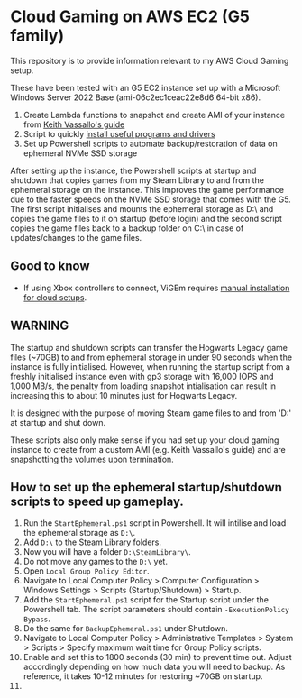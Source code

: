 # Cloud Gaming on AWS EC2 (G5 family)

This repository is to provide information relevant to my AWS Cloud Gaming setup.

These have been tested with an G5 EC2 instance set up with a Microsoft Windows Server 2022 Base (ami-06c2ec1ceac22e8d6 64-bit x86).

1. Create Lambda functions to snapshot and create AMI of your instance from [Keith Vassallo's guide](https://github.com/keithvassallomt/parsec-aws-automation)
1. Script to quickly [install useful programs and drivers](https://github.com/chongkwongsheng/g5-cloudrig-lite)
1. Set up Powershell scripts to automate backup/restoration of data on ephemeral NVMe SSD storage

After setting up the instance, the Powershell scripts at startup and shutdown that copies games from my Steam Library to and from the ephemeral storage on the instance. This improves the game performance due to the faster speeds on the NVMe SSD storage that comes with the G5. The first script initialises and mounts the ephemeral storage as D:\ and copies the game files to it on startup (before login) and the second script copies the game files back to a backup folder on C:\ in case of updates/changes to the game files.

## Good to know

* If using Xbox controllers to connect, ViGEm requires [manual installation for cloud setups](https://github.com/ViGEm/ViGEmBus/issues/153).

## WARNING

The startup and shutdown scripts can transfer the Hogwarts Legacy game files (~70GB) to and from ephemeral storage in under 90 seconds when the instance is fully initialised. However, when running the startup script from a freshly initialised instance even with gp3 storage with 16,000 IOPS and 1,000 MB/s, the penalty from loading snapshot intialisation can result in increasing this to about 10 minutes just for Hogwarts Legacy.

It is designed with the purpose of moving Steam game files to and from 'D:\' at startup and shut down.

These scripts also only make sense if you had set up your cloud gaming instance to create from a custom AMI (e.g. Keith Vassallo's guide) and are snapshotting the volumes upon termination.

## How to set up the ephemeral startup/shutdown scripts to speed up gameplay.

1. Run the `StartEphemeral.ps1` script in Powershell. It will intilise and load the ephemeral storage as `D:\`.
1. Add `D:\` to the Steam Library folders.
1. Now you will have a folder `D:\SteamLibrary\`.
1. Do not move any games to the `D:\` yet.
1. Open `Local Group Policy Editor`.
1. Navigate to Local Computer Policy > Computer Configuration > Windows Settings > Scripts (Startup/Shutdown) > Startup.
1. Add the `StartEphemeral.ps1` script for the Startup script under the Powershell tab. The script parameters should contain `-ExecutionPolicy Bypass`.
1. Do the same for `BackupEphemeral.ps1` under Shutdown.
1. Navigate to Local Computer Policy > Administrative Templates > System > Scripts > Specify maximum wait time for Group Policy scripts.
1. Enable and set this to 1800 seconds (30 min) to prevent time out. Adjust accordingly depending on how much data you will need to backup. As reference, it takes 10-12 minutes for restoring ~70GB on startup.
1. 
